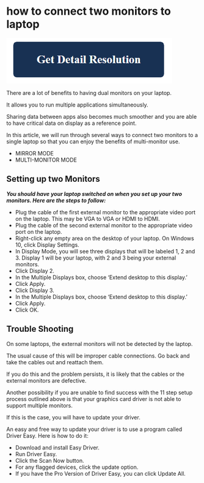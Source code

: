 # how to connect two monitors to laptop

[![how to connect two monitors to laptop](get-detail.png)](https://github.com/webwiree/how.to.connect.two.monitors.to.laptop)

There are a lot of benefits to having dual monitors on your laptop.

It allows you to run multiple applications simultaneously.

Sharing data between apps also becomes much smoother and you are able to have critical data on display as a reference point.

In this article, we will run through several ways to connect two monitors to a single laptop so that you can enjoy the benefits of multi-monitor use.

* MIRROR MODE
* MULTI-MONITOR MODE

## Setting up two Monitors

**_You should have your laptop switched on when you set up your two monitors. Here are the steps to follow:_**

* Plug the cable of the first external monitor to the appropriate video port on the laptop. This may be VGA to VGA or HDMI to HDMI.
* Plug the cable of the second external monitor to the appropriate video port on the laptop.
* Right-click any empty area on the desktop of your laptop. On Windows 10, click Display Settings.
* In Display Mode, you will see three displays that will be labeled 1, 2 and 3. Display 1 will be your laptop, with 2 and 3 being your external monitors.
* Click Display 2.
* In the Multiple Displays box, choose ‘Extend desktop to this display.’
* Click Apply.
* Click Display 3.
* In the Multiple Displays box, choose ‘Extend desktop to this display.’
* Click Apply.
* Click OK.
 
## Trouble Shooting

On some laptops, the external monitors will not be detected by the laptop.

The usual cause of this will be improper cable connections. Go back and take the cables out and reattach them.

If you do this and the problem persists, it is likely that the cables or the external monitors are defective.

Another possibility if you are unable to find success with the 11 step setup process outlined above is that your graphics card driver is not able to support multiple monitors.

If this is the case, you will have to update your driver.

An easy and free way to update your driver is to use a program called Driver Easy. Here is how to do it:

* Download and install Easy Driver.
* Run Driver Easy.
* Click the Scan Now button.
* For any flagged devices, click the update option.
* If you have the Pro Version of Driver Easy, you can click Update All.
